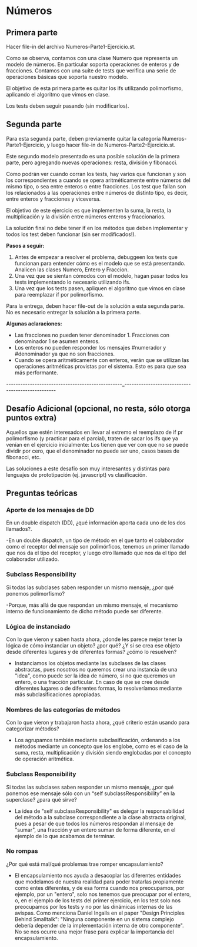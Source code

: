 # Números

## Primera parte

Hacer file-in del archivo Numeros-Parte1-Ejercicio.st.

Como se observa, contamos con una clase Numero que representa un modelo de números. En particular soporta operaciones de enteros y de fracciones.
Contamos con una suite de tests que verifica una serie de operaciones básicas que soporta nuestro modelo.

El objetivo de esta primera parte es quitar los ifs utilizando polimorfismo, aplicando el algoritmo que vimos en clase. 

Los tests deben seguir pasando (sin modificarlos).

## Segunda parte

Para esta segunda parte, deben previamente quitar la categoría Numeros-Parte1-Ejercicio, y luego hacer file-in de Numeros-Parte2-Ejercicio.st.

Este segundo modelo presentado es una posible solución de la primera parte, pero agregando nuevas operaciones: resta, división y fibonacci.

Como podrán ver cuando corran los tests, hay varios que funcionan y son los correspondientes a cuando se opera aritméticamente entre números del mismo tipo, o sea entre enteros o entre fracciones. Los test que fallan son los relacionados a las operaciones entre números de distinto tipo, es decir, entre enteros y fracciones y viceversa.

El objetivo de este ejercicio es que implementen la suma, la resta, la multiplicación y la división entre números enteros y fraccionarios.

La solución final no debe tener if en los métodos que deben implementar y todos los test deben funcionar (sin ser modificados!).

**Pasos a seguir:**

1. Antes de empezar a resolver el problema, debuggeen los tests que funcionan para entender cómo es el modelo que se está presentando. Analicen las clases Numero, Entero y Fraccion.
2. Una vez que se sientan cómodos con el modelo, hagan pasar todos los tests implementando lo necesario utilizando ifs. 
3. Una vez que los tests pasen, apliquen el algoritmo que vimos en clase para reemplazar if por polimorfismo.

Para la entrega, deben hacer file-out de la solución a esta segunda parte. No es necesario entregar la solución a la primera parte.

**Algunas aclaraciones:**

- Las fracciones no pueden tener denominador 1. Fracciones con denominador 1 se asumen enteros.
- Los enteros no pueden responder los mensajes #numerador y #denominador ya que no son fracciones.
- Cuando se opera aritméticamente con enteros, verán que se utilizan las operaciones aritméticas provistas por el sistema. Esto es para que sea más performante.

-------------------------------------------------_-------------------------------------------------

## Desafío Adicional (opcional, no resta, sólo otorga puntos extra)

Aquellos que estén interesados en llevar al extremo el reemplazo de if pr polimorfismo (y practicar para el parcial), traten de sacar los ifs que ya venían en el ejercicio inicialmente: Los tienen que ver con que no se puede dividir por cero, que el denominador no puede ser uno, casos bases de fibonacci, etc. 

Las soluciones a este desafío son muy interesantes y distintas para lenguajes de prototipación (ej. javascript) vs clasificación.


## Preguntas teóricas

### Aporte de los mensajes de DD
En un double dispatch (DD), ¿qué información aporta cada uno de los dos llamados?.


-En un double dispatch, un tipo de método en el que tanto el colaborador como el receptor del mensaje son polimórficos, tenemos un primer llamado que nos da el tipo del receptor, y luego otro llamado que nos da el tipo del colaborador utilizado.

### Subclass Responsibility
Si todas las subclases saben responder un mismo mensaje, ¿por qué ponemos polimorfismo?

-Porque, más allá de que respondan un mismo mensaje, el mecanismo interno de funcionamiento de dicho método puede ser diferente.

### Lógica de instanciado
Con lo que vieron y saben hasta ahora, ¿donde les parece mejor tener la lógica de cómo instanciar un objeto? ¿por qué? ¿Y si se crea ese objeto desde diferentes lugares y de diferentes formas? ¿cómo lo resuelven?

- Instanciamos los objetos mediante las subclases de las clases abstractas, pues nosotros no queremos crear una instancia de una "idea", como puede ser la idea de número, si no que queremos un entero, o una fracción particular. En caso de que se cree desde diferentes lugares o de diferentes formas, lo resolveríamos mediante más subclasificaciones apropiadas.

### Nombres de las categorías de métodos
Con lo que vieron y trabajaron hasta ahora, ¿qué criterio están usando para categorizar métodos?

- Los agrupamos también mediante subclasificación, ordenando a los métodos mediante un concepto que los englobe, como es el caso de la suma, resta, multiplicación y división siendo englobadas por el concepto de operación aritmética.

### Subclass Responsibility
Si todas las subclases saben responder un mismo mensaje, ¿por qué ponemos ese mensaje sólo con un “self subclassResponsibility” en la superclase? ¿para qué sirve?

- La idea de "self subclassResponsibility" es delegar la responsabilidad del método a la subclase correspondiente a la clase abstracta original, pues a pesar de que todos los números respondan al mensaje de "sumar", una fracción y un entero suman de forma diferente, en el ejemplo de lo que acabamos de terminar.

### No rompas
¿Por qué está mal/qué problemas trae romper encapsulamiento?
- El encapsulamiento nos ayuda a desacoplar las diferentes entidades que modelamos de nuestra realidad para poder tratarlas propiamente como entes diferentes, y de esa forma cuando nos preocupamos, por ejemplo, por un "entero", solo nos tenemos que preocupar por el entero, o, en el ejemplo de los tests del primer ejercicio, en los test solo nos preocupamos por los tests y no por las dinámicas internas de las avispas.
Como menciona Daniel Ingalls en el paper "Design Principles Behind Smalltalk": "Ninguna componente en un sistema complejo debería depender de la implementación interna de otro componente". No se nos ocurre una mejor frase para explicar la importancia del encapsulamiento.

